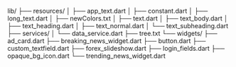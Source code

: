 lib/
├── resources/
│   ├── app_text.dart
│   ├── constant.dart
│   ├── long_text.dart
│   ├── newColors.txt
│   ├── text.dart
│   ├── text_body.dart
│   ├── text_heading.dart
│   ├── text_normal.dart
│   └── text_subheading.dart
├── services/
│   └── data_service.dart
├── tree.txt
└── widgets/
    ├── ad_card.dart
    ├── breaking_news_widget.dart
    ├── button.dart
    ├── custom_textfield.dart
    ├── forex_slideshow.dart
    ├── login_fields.dart
    ├── opaque_bg_icon.dart
    └── trending_news_widget.dart
